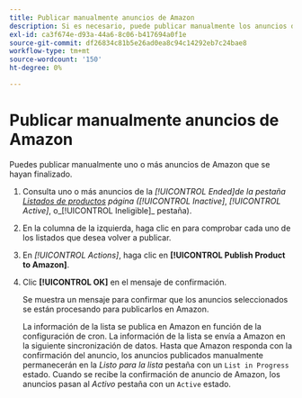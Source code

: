 ```yaml
---
title: Publicar manualmente anuncios de Amazon
description: Si es necesario, puede publicar manualmente los anuncios de Amazon finalizados desde el administrador de Commerce.
exl-id: ca3f674e-d93a-44a6-8c06-b417694a0f1e
source-git-commit: df26834c81b5e26ad0ea8c94c14292eb7c24bae8
workflow-type: tm+mt
source-wordcount: '150'
ht-degree: 0%

---
```


# Publicar manualmente anuncios de Amazon

Puedes publicar manualmente uno o más anuncios de Amazon que se hayan finalizado.

1. Consulta uno o más anuncios de la _[!UICONTROL Ended]_de la pestaña [Listados de productos](./managing-product-listings.md) página (_[!UICONTROL Inactive]_, _[!UICONTROL Active]_, o_[!UICONTROL Ineligible]_ pestaña).

1. En la columna de la izquierda, haga clic en para comprobar cada uno de los listados que desea volver a publicar.

1. En _[!UICONTROL Actions]_, haga clic en **[!UICONTROL Publish Product to Amazon]**.

1. Clic **[!UICONTROL OK]** en el mensaje de confirmación.

   Se muestra un mensaje para confirmar que los anuncios seleccionados se están procesando para publicarlos en Amazon.

   La información de la lista se publica en Amazon en función de la configuración de cron. La información de la lista se envía a Amazon en la siguiente sincronización de datos. Hasta que Amazon responda con la confirmación del anuncio, los anuncios publicados manualmente permanecerán en la _Listo para la lista_ pestaña con un `List in Progress` estado. Cuando se recibe la confirmación de anuncio de Amazon, los anuncios pasan al _Activo_ pestaña con un `Active` estado.

